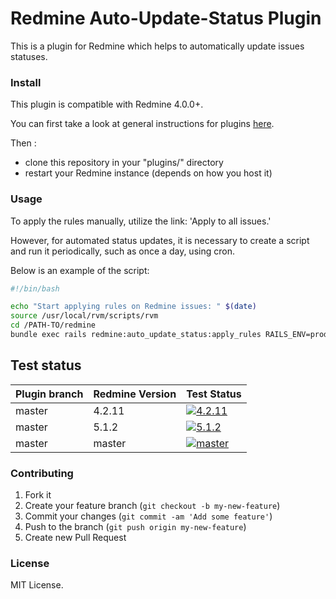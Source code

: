 # Redmine Auto-Update-Status Plugin

This is a plugin for Redmine which helps to automatically update issues statuses.


### Install

This plugin is compatible with Redmine 4.0.0+.

You can first take a look at general instructions for plugins [here](http://www.redmine.org/wiki/redmine/Plugins).

Then :
* clone this repository in your "plugins/" directory
* restart your Redmine instance (depends on how you host it)

### Usage

To apply the rules manually, utilize the link: 'Apply to all issues.'

However, for automated status updates, it is necessary to create a script and run it periodically, such as once a day, using cron.

Below is an example of the script:

```bash
#!/bin/bash

echo "Start applying rules on Redmine issues: " $(date)
source /usr/local/rvm/scripts/rvm
cd /PATH-TO/redmine
bundle exec rails redmine:auto_update_status:apply_rules RAILS_ENV=production
```

## Test status

|Plugin branch| Redmine Version | Test Status       |
|-------------|-----------------|-------------------|
|master       | 4.2.11          | [![4.2.11][1]][5] |
|master       | 5.1.2           | [![5.1.2][2]][5]  |
|master       | master          | [![master][4]][5] |

[1]: https://github.com/nanego/redmine_auto_update_status/actions/workflows/4_2_11.yml/badge.svg
[2]: https://github.com/nanego/redmine_auto_update_status/actions/workflows/5_1_2.yml/badge.svg
[4]: https://github.com/nanego/redmine_auto_update_status/actions/workflows/master.yml/badge.svg
[5]: https://github.com/nanego/redmine_auto_update_status/actions

### Contributing

1. Fork it
2. Create your feature branch (`git checkout -b my-new-feature`)
3. Commit your changes (`git commit -am 'Add some feature'`)
4. Push to the branch (`git push origin my-new-feature`)
5. Create new Pull Request

### License
MIT License.
